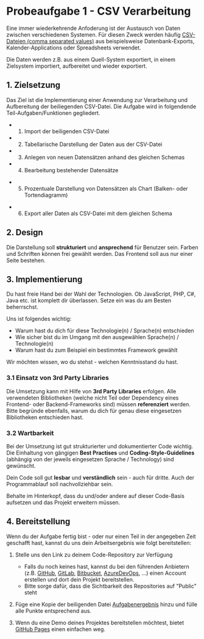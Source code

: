 # Probeaufgabe 1 - CSV Verarbeitung

Eine immer wiederkehrende Anfoderung ist der Austausch von Daten zwischen verschiedenen Systemen. Für diesen Zweck werden häufig [CSV-Dateien (comma separated values)](https://de.wikipedia.org/wiki/CSV_(Dateiformat)) aus beispielsweise Datenbank-Exports, Kalender-Applications oder Spreadsheets verwendet.

Die Daten werden z.B. aus einem Quell-System exportiert, in einem Zielsystem importiert, aufbereitet und wieder exportiert.

## 1. Zielsetzung

Das Ziel ist die Implementierung einer Anwendung zur Verarbeitung und Aufbereitung der beiliegenden CSV-Datei. Die Aufgabe wird in folgendende Teil-Aufgaben/Funktionen gegliedert.

+ 1. Import der beiligenden CSV-Datei 
+ 2. Tabellarische Darstellung der Daten aus der CSV-Datei
+ 3. Anlegen von neuen Datensätzen anhand des gleichen Schemas
+ 4. Bearbeitung bestehender Datensätze
- 5. Prozentuale Darstellung von Datensätzen als Chart (Balken- oder Tortendiagramm)
+ 6. Export aller Daten als CSV-Datei mit dem gleichen Schema

## 2. Design

Die Darstellung soll **strukturiert** und **ansprechend** für Benutzer sein. Farben und Schriften können frei gewählt werden. Das Frontend soll aus nur einer Seite bestehen.

## 3. Implementierung

Du hast freie Hand bei der Wahl der Technologien. Ob JavaScript, PHP, C#, Java etc. ist komplett dir überlassen. Setze ein was du am Besten beherrschst.

Uns ist folgendes wichtig:

- Warum hast du dich für diese Technologie(n) / Sprache(n) entschieden
- Wie sicher bist du im Umgang mit den ausgewählen Sprache(n) / Technologie(n)
- Warum hast du zum Beispiel ein bestimmtes Framework gewählt

Wir möchten wissen, wo du stehst - welchen Kenntnisstand du hast.

### 3.1 Einsatz von 3rd Party Libraries

Die Umsetzung kann mit Hilfe von **3rd Party Libraries** erfolgen. Alle verwendeten Bibliotheken (welche nicht Teil oder Dependency eines Frontend- oder Backend-Frameworks sind) müssen **referenziert** werden. Bitte begründe ebenfalls, warum du dich für genau diese eingesetzen Bibliotheken entschieden hast.

### 3.2 Wartbarkeit

Bei der Umsetzung ist gut strukturierter und dokumentierter Code wichtig. Die Einhaltung von gängigen **Best Practises** und **Coding-Style-Guidelines** (abhängig von der jeweils eingesetzen Sprache / Technology) sind gewünscht.

Dein Code soll gut **lesbar** und **verständlich** sein - auch für dritte. Auch der Programmablauf soll nachvollziehbar sein.

Behalte im Hinterkopf, dass du und/oder andere auf dieser Code-Basis aufsetzen und das Projekt erweitern müssen.

## 4. Bereitstellung

Wenn du der Aufgabe fertig bist - oder nur einen Teil in der angegeben Zeit geschafft hast, kannst du uns dein Arbeitsergebnis wie folgt bereitstellen:

1. Stelle uns den Link zu deinem Code-Repository zur Verfügung
   - Falls du noch keines hast, kannst du bei den führenden Anbietern (z.B. [GitHub](https://github.com/), [GitLab](https://about.gitlab.com/), [Bitbucket](https://bitbucket.org/), [AzureDevOps](https://dev.azure.com/), ...) einen Account erstellen und dort dein Projekt bereitstellen.
   - Bitte sorge dafür, dass die Sichtbarkeit des Repositories auf "Public" steht

2. Füge eine Kopie der beiligenden Datei [Aufgabenergebnis](Aufgabenergebnis.md) hinzu und fülle alle Punkte entsprechend aus.

3. Wenn du eine Demo deines Projektes bereitstellen möchtest, bietet [GitHub Pages](https://pages.github.com/) einen einfachen weg.
